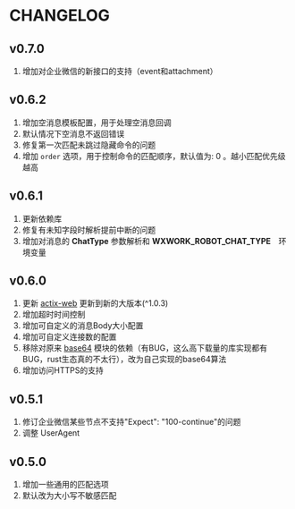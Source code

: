 CHANGELOG
============

v0.7.0
----------

1. 增加对企业微信的新接口的支持（event和attachment）

v0.6.2
----------

1. 增加空消息模板配置，用于处理空消息回调
2. 默认情况下空消息不返回错误
3. 修复第一次匹配未跳过隐藏命令的问题
4. 增加 ```order``` 选项，用于控制命令的匹配顺序，默认值为: 0 。越小匹配优先级越高

v0.6.1
----------

1. 更新依赖库
2. 修复有未知字段时解析提前中断的问题
3. 增加对消息的 **ChatType** 参数解析和 **WXWORK_ROBOT_CHAT_TYPE**　环境变量

v0.6.0
----------

1. 更新 [actix-web][1] 更新到新的大版本(^1.0.3)
2. 增加超时时间控制
3. 增加可自定义的消息Body大小配置
4. 增加可自定义连接数的配置
5. 移除对原来 [base64](https://crates.io/crates/base64) 模块的依赖（有BUG，这么高下载量的库实现都有BUG，rust生态真的不太行），改为自己实现的base64算法
6. 增加访问HTTPS的支持

v0.5.1
----------

1. 修订企业微信某些节点不支持"Expect": "100-continue"的问题
2. 调整 UserAgent

v0.5.0
----------

1. 增加一些通用的匹配选项
2. 默认改为大小写不敏感匹配

[1]: https://actix.rs/